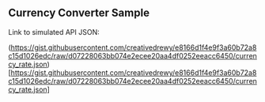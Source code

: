 ## Currency Converter Sample

Link to simulated API JSON:

(https://gist.githubusercontent.com/creativedrewy/e8166d1f4e9f3a60b72a8c15d1026edc/raw/d07228063bb074e2ecee20aa4df0252eeacc6450/currency_rate.json)[https://gist.githubusercontent.com/creativedrewy/e8166d1f4e9f3a60b72a8c15d1026edc/raw/d07228063bb074e2ecee20aa4df0252eeacc6450/currency_rate.json]